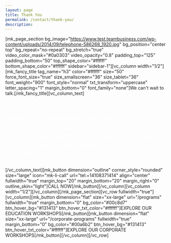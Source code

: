 ```yaml
---
layout: page
title: Thank You
permalink: /contact/thank-you/
description:
---
```

[mk_page_section bg_image="https://www.test.teambusiness.com/wp-content/uploads/2014/09/telephone-586268_1920.jpg" bg_position="center top" bg_repeat="no-repeat" bg_stretch="true" video_color_mask="#0a0303" video_opacity="0.8" padding_top="125" padding_bottom="50" top_shape_color="#ffffff" bottom_shape_color="#ffffff" sidebar="sidebar-1"][vc_column width="1/2"][mk_fancy_title tag_name="h3" color="#ffffff" size="50" force_font_size="true" size_smallscreen="36" size_tablet="36" font_weight="900" font_style="normal" txt_transform="uppercase" letter_spacing="1" margin_bottom="0" font_family="none"]We can't wait to talk.[/mk_fancy_title][vc_column_text]
<p style="color: #fff; font-size: 24px;">Thank you so much for contacting us. We're excited to chat about how we can accelerate your ability to make critical business decisions. If you need to contact us right away, don't hesitate to call 410-837-1414</p>
[/vc_column_text][mk_button dimension="outline" corner_style="rounded" size="large" icon="mk-li-call" url="tel:+14108371414" align="center" fullwidth="true" margin_top="20" margin_bottom="20" margin_right="0" outline_skin="light"]CALL NOW[/mk_button][/vc_column][vc_column width="1/2"][/vc_column][/mk_page_section][vc_row fullwidth="true"][vc_column][mk_button dimension="flat" size="xx-large" url="/programs" fullwidth="true" margin_bottom="0" bg_color="#00c8d7" btn_hover_bg="#131413" btn_hover_txt_color="#ffffff"]EXPLORE OUR EDUCATION WORKSHOPS[/mk_button][mk_button dimension="flat" size="xx-large" url="/corporate-programs" fullwidth="true" margin_bottom="0" bg_color="#00a6b2" btn_hover_bg="#131413" btn_hover_txt_color="#ffffff"]EXPLORE OUR CORPORATE WORKSHOPS[/mk_button][/vc_column][/vc_row]
